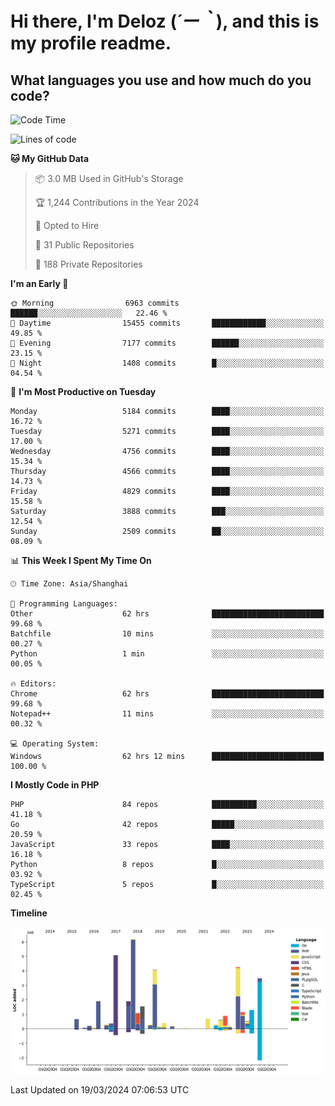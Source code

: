 # **Hi there, I'm Deloz (*´ー｀*), and this is my profile readme.**

## **What languages you use and how much do you code?**

<!--START_SECTION:waka-->
![Code Time](http://img.shields.io/badge/Code%20Time-3%2C508%20hrs%2020%20mins-blue)

![Lines of code](https://img.shields.io/badge/From%20Hello%20World%20I%27ve%20Written-37.8%20million%20lines%20of%20code-blue)

**🐱 My GitHub Data** 

> 📦 3.0 MB Used in GitHub's Storage 
 > 
> 🏆 1,244 Contributions in the Year 2024
 > 
> 💼 Opted to Hire
 > 
> 📜 31 Public Repositories 
 > 
> 🔑 188 Private Repositories 
 > 
**I'm an Early 🐤** 

```text
🌞 Morning                6963 commits        ██████░░░░░░░░░░░░░░░░░░░   22.46 % 
🌆 Daytime                15455 commits       ████████████░░░░░░░░░░░░░   49.85 % 
🌃 Evening                7177 commits        ██████░░░░░░░░░░░░░░░░░░░   23.15 % 
🌙 Night                  1408 commits        █░░░░░░░░░░░░░░░░░░░░░░░░   04.54 % 
```
📅 **I'm Most Productive on Tuesday** 

```text
Monday                   5184 commits        ████░░░░░░░░░░░░░░░░░░░░░   16.72 % 
Tuesday                  5271 commits        ████░░░░░░░░░░░░░░░░░░░░░   17.00 % 
Wednesday                4756 commits        ████░░░░░░░░░░░░░░░░░░░░░   15.34 % 
Thursday                 4566 commits        ████░░░░░░░░░░░░░░░░░░░░░   14.73 % 
Friday                   4829 commits        ████░░░░░░░░░░░░░░░░░░░░░   15.58 % 
Saturday                 3888 commits        ███░░░░░░░░░░░░░░░░░░░░░░   12.54 % 
Sunday                   2509 commits        ██░░░░░░░░░░░░░░░░░░░░░░░   08.09 % 
```


📊 **This Week I Spent My Time On** 

```text
🕑︎ Time Zone: Asia/Shanghai

💬 Programming Languages: 
Other                    62 hrs              █████████████████████████   99.68 % 
Batchfile                10 mins             ░░░░░░░░░░░░░░░░░░░░░░░░░   00.27 % 
Python                   1 min               ░░░░░░░░░░░░░░░░░░░░░░░░░   00.05 % 

🔥 Editors: 
Chrome                   62 hrs              █████████████████████████   99.68 % 
Notepad++                11 mins             ░░░░░░░░░░░░░░░░░░░░░░░░░   00.32 % 

💻 Operating System: 
Windows                  62 hrs 12 mins      █████████████████████████   100.00 % 
```

**I Mostly Code in PHP** 

```text
PHP                      84 repos            ██████████░░░░░░░░░░░░░░░   41.18 % 
Go                       42 repos            █████░░░░░░░░░░░░░░░░░░░░   20.59 % 
JavaScript               33 repos            ████░░░░░░░░░░░░░░░░░░░░░   16.18 % 
Python                   8 repos             █░░░░░░░░░░░░░░░░░░░░░░░░   03.92 % 
TypeScript               5 repos             █░░░░░░░░░░░░░░░░░░░░░░░░   02.45 % 
```



**Timeline**

![Lines of Code chart](https://raw.githubusercontent.com/deloz/deloz/main/assets/bar_graph.png)


 Last Updated on 19/03/2024 07:06:53 UTC
<!--END_SECTION:waka-->
